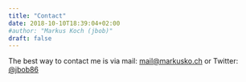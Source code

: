 ```yaml
---
title: "Contact"
date: 2018-10-10T18:39:04+02:00
#author: "Markus Koch (jbob)"
draft: false
---
```


The best way to contact me is via mail:
[mail@markusko.ch](mailto:mail@markusko.ch) or Twitter:
[@jbob86](https://twitter.com/jbob86)

